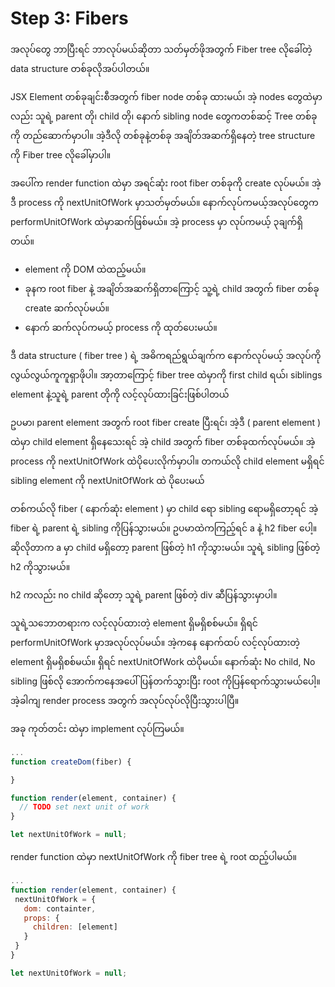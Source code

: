 # Step 3: Fibers

အလုပ်တွေ ဘာပြီးရင် ဘာလုပ်မယ်ဆိုတာ သတ်မှတ်ဖိုအတွက် Fiber tree လိုခေါ်တဲ့ data structure တစ်ခုလိုအပ်ပါတယ်။

JSX Element တစ်ခုချင်းစီအတွက် fiber node တစ်ခု ထားမယ်၊ အဲ့ nodes တွေထဲမှာလည်း သူရဲ့ parent တို၊ child တို၊ နောက် sibling node တွေကတစ်ဆင့် Tree တစ်ခုကို တည်ဆောက်မှာပါ။ အဲ့ဒီလို တစ်ခုနဲ့တစ်ခု အချိတ်အဆက်ရှိနေတဲ့ tree structure ကို Fiber tree လိုခေါ်မှာပါ။

အပေါ်က render function ထဲမှာ အရင်ဆုံး root fiber တစ်ခုကို create လုပ်မယ်။ အဲ့ဒီ process ကို nextUnitOfWork မှာသတ်မှတ်မယ်။ နောက်လုပ်ကမယ့်အလုပ်တွေက performUnitOfWork ထဲမှာဆက်ဖြစ်မယ်။ အဲ့ process မှာ လုပ်ကမယ့် ၃ချက်ရှိတယ်။

- element ကို DOM ထဲထည့်မယ်။
- ခုနက root fiber နဲ့ အချိတ်အဆက်ရှိတာကြောင့် သူ့ရဲ့ child အတွက် fiber တစ်ခု create ဆက်လုပ်မယ်။
- နောက် ဆက်လုပ်ကမယ့် process ကို ထုတ်ပေးမယ်။

ဒီ data structure ( fiber tree ) ရဲ့ အဓိကရည်ရွယ်ချက်က နောက်လုပ်မယ့် အလုပ်ကိုလွယ်လွယ်ကူကူရှာဖိုပါ။ အာ့တာကြောင့် fiber tree ထဲမှာကို first child ရယ်၊ siblings element နဲ့သူရဲ့ parent တိုကို လင့်လုပ်ထားခြင်းဖြစ်ပါတယ်

ဥပမာ၊ parent element အတွက် root fiber create ပြီးရင်၊ အဲ့ဒီ ( parent element ) ထဲမှာ child element ရှိနေသေးရင် အဲ့ child အတွက် fiber တစ်ခုထက်လုပ်မယ်။ အဲ့ process ကို nextUnitOfWork ထဲပိုပေးလိုက်မှာပါ။
တကယ်လို child element မရှိရင် sibling element ကို nextUnitOfWork ထဲ ပိုပေးမယ်

တစ်ကယ်လို fiber ( နောက်ဆုံး element ) မှာ child ရော sibling ရောမရှိတော့ရင် အဲ့ fiber ရဲ့ parent ရဲ့ sibling ကိုပြန်သွားမယ်။ ဥပမာထဲကကြည့်ရင် a နဲ့ h2 fiber ပေါ့။
ဆိုလိုတာက a မှာ child မရှိတော့ parent ဖြစ်တဲ့ h1 ကိုသွားမယ်။ သူရဲ့ sibling ဖြစ်တဲ့ h2 ကိုသွားမယ်။

h2 ကလည်း no child ဆိုတော့ သူရဲ့ parent ဖြစ်တဲ့ div ဆီပြန်သွားမှာပါ။

သူရဲ့သဘောတရားက လင့်လုပ်ထားတဲ့ element ရှိမရှိစစ်မယ်။ ရှိရင် performUnitOfWork မှာအလုပ်လုပ်မယ်။ အဲ့ကနေ နောက်ထပ် လင့်လုပ်ထားတဲ့ element ရှိမရှိစစ်မယ်။ ရှိရင် nextUnitOfWork ထဲပိုမယ်။ နောက်ဆုံး No child, No sibling ဖြစ်လို အောက်ကနေအပေါ်ပြန်တက်သွားပြီး root ကိုပြန်ရောက်သွားမယ်ပေါ့။ အဲ့ခါကျ render process အတွက် အလုပ်လုပ်လိုပြီးသွားပါပြီ။

အခု ကုတ်တင်း ထဲမှာ implement လုပ်ကြမယ်။

```js
...
function createDom(fiber) {

}

function render(element, container) {
  // TODO set next unit of work
}

let nextUnitOfWork = null;
```

render function ထဲမှာ nextUnitOfWork ကို fiber tree ရဲ့ root ထည့်‌ပါမယ်။

```js
...
function render(element, container) {
 nextUnitOfWork = {
   dom: containter,
   props: {
     children: [element]
   }
 }
}

let nextUnitOfWork = null;

```
